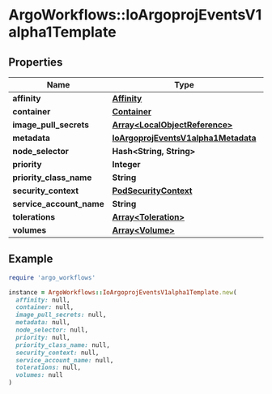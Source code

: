 # ArgoWorkflows::IoArgoprojEventsV1alpha1Template

## Properties

| Name | Type | Description | Notes |
| ---- | ---- | ----------- | ----- |
| **affinity** | [**Affinity**](Affinity.md) |  | [optional] |
| **container** | [**Container**](Container.md) |  | [optional] |
| **image_pull_secrets** | [**Array&lt;LocalObjectReference&gt;**](LocalObjectReference.md) |  | [optional] |
| **metadata** | [**IoArgoprojEventsV1alpha1Metadata**](IoArgoprojEventsV1alpha1Metadata.md) |  | [optional] |
| **node_selector** | **Hash&lt;String, String&gt;** |  | [optional] |
| **priority** | **Integer** |  | [optional] |
| **priority_class_name** | **String** |  | [optional] |
| **security_context** | [**PodSecurityContext**](PodSecurityContext.md) |  | [optional] |
| **service_account_name** | **String** |  | [optional] |
| **tolerations** | [**Array&lt;Toleration&gt;**](Toleration.md) |  | [optional] |
| **volumes** | [**Array&lt;Volume&gt;**](Volume.md) |  | [optional] |

## Example

```ruby
require 'argo_workflows'

instance = ArgoWorkflows::IoArgoprojEventsV1alpha1Template.new(
  affinity: null,
  container: null,
  image_pull_secrets: null,
  metadata: null,
  node_selector: null,
  priority: null,
  priority_class_name: null,
  security_context: null,
  service_account_name: null,
  tolerations: null,
  volumes: null
)
```

